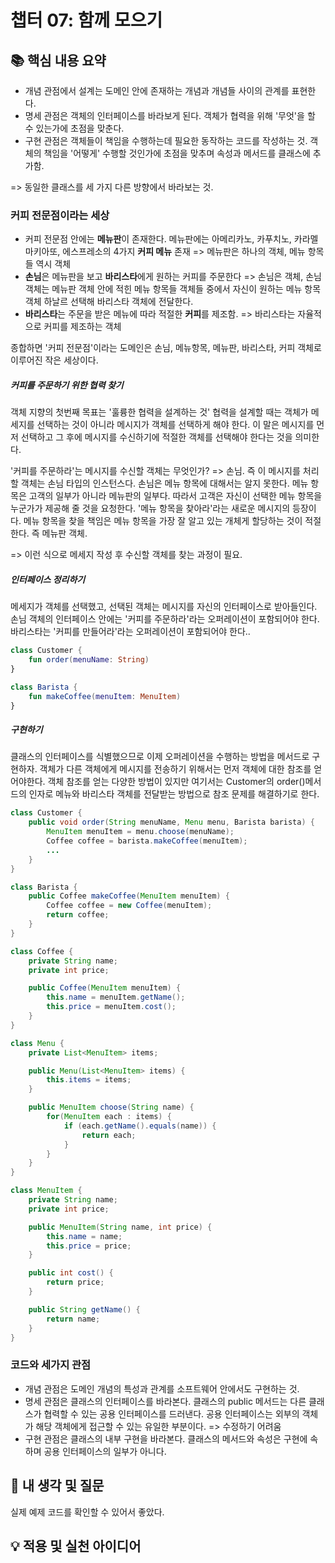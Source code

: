 # 챕터 07: 함께 모으기

## 📚 핵심 내용 요약

- 개념 관점에서 설계는 도메인 안에 존재하는 개념과 개념들 사이의 관계를 표현한다.
- 명세 관점은 객체의 인터페이스를 바라보게 된다. 객체가 협력을 위해 '무엇'을 할 수 있는가에 초점을 맞춘다.
- 구현 관점은 객체들이 책임을 수행하는데 필요한 동작하는 코드를 작성하는 것. 객체의 책임을 '어떻게' 수행할 것인가에 초점을 맞추며 속성과 메서드를 클래스에 추가함.

=> 동일한 클래스를 세 가지 다른 방향에서 바라보는 것.

### 커피 전문점이라는 세상

- 커피 전문점 안에는 **메뉴판**이 존재한다. 메뉴판에는 아메리카노, 카푸치노, 카라멜 마키아또, 에스프레소의 4가지 **커피 메뉴** 존재 => 메뉴판은 하나의 객체, 메뉴 항목들 역시 객체
- **손님**은 메뉴판을 보고 **바리스타**에게 원하는 커피를 주문한다 => 손님은 객체, 손님 객체는 메뉴판 객체 안에 적힌 메뉴 항목들 객체들 중에서 자신이 원하는 메뉴 항목 객체 하날르 선택해 바리스타 객체에 전달한다.
- **바리스타**는 주문을 받은 메뉴에 따라 적절한 **커피**를 제조함. => 바리스타는 자율적으로 커피를 제조하는 객체

종합하면 '커피 전문점'이라는 도메인은 손님, 메뉴항목, 메뉴판, 바리스타, 커피 객체로 이루어진 작은 세상이다.

##### 커피를 주문하기 위한 협력 찾기

객체 지향의 첫번째 목표는 '훌륭한 협력을 설계하는 것'
협력을 설계할 때는 객체가 메세지를 선택하는 것이 아니라 메시지가 객체를 선택하게 해야 한다. 이 말은 메시지를 먼저 선택하고 그 후에 메시지를 수신하기에 적절한 객체를 선택해야 한다는 것을 의미한다.

'커피를 주문하라'는 메시지를 수신할 객체는 무엇인가? => 손님. 즉 이 메시지를 처리할 객체는 손님 타입의 인스턴스다.
손님은 메뉴 항목에 대해서는 알지 못한다. 메뉴 항목은 고객의 일부가 아니라 메뉴판의 일부다. 따라서 고객은 자신이 선택한 메뉴 항목을 누군가가 제공해 줄 것을 요청한다. '메뉴 항목을 찾아라'라는 새로운 메시지의 등장이다.
메뉴 항목을 찾을 책임은 메뉴 항목을 가장 잘 알고 있는 개체게 할당하는 것이 적절한다. 즉 메뉴판 객체.

=> 이런 식으로 메세지 작성 후 수신할 객체를 찾는 과정이 필요.

##### 인터페이스 정리하기

메세지가 객체를 선택했고, 선택된 객체는 메시지를 자신의 인터페이스로 받아들인다.
손님 객체의 인터페이스 안에는 '커피를 주문하라'라는 오퍼레이션이 포함되어야 한다.
바리스타는 '커피를 만들어라'라는 오퍼레이션이 포함되어야 한다..

```kotlin
class Customer {
    fun order(menuName: String)
}

class Barista {
    fun makeCoffee(menuItem: MenuItem)
}
```

##### 구현하기

클래스의 인터페이스를 식별했으므로 이제 오퍼레이션을 수행하는 방법을 메서드로 구현하자.
객체가 다른 객체에게 메시지를 전송하기 위해서는 먼저 객체에 대한 참조를 얻어야한다.
객체 참조를 얻는 다양한 방법이 있지만 여기서는 Customer의 order()메서드의 인자로 메뉴와 바리스타 객체를 전달받는 방법으로 참조 문제를 해결하기로 한다.

```java
class Customer {
    public void order(String menuName, Menu menu, Barista barista) {
        MenuItem menuItem = menu.choose(menuName);
        Coffee coffee = barista.makeCoffee(menuItem);
        ...
    }
}

class Barista {
    public Coffee makeCoffee(MenuItem menuItem) {
        Coffee coffee = new Coffee(menuItem);
        return coffee;
    }
}

class Coffee {
    private String name;
    private int price;

    public Coffee(MenuItem menuItem) {
        this.name = menuItem.getName();
        this.price = menuItem.cost();
    }
}

class Menu {
    private List<MenuItem> items;

    public Menu(List<MenuItem> items) {
        this.items = items;
    }

    public MenuItem choose(String name) {
        for(MenuItem each : items) {
            if (each.getName().equals(name)) {
                return each;
            }
        }
    }
}

class MenuItem {
    private String name;
    private int price;

    public MenuItem(String name, int price) {
        this.name = name;
        this.price = price;
    }

    public int cost() {
        return price;
    }

    public String getName() {
        return name;
    }
}
```

### 코드와 세가지 관점

- 개념 관점은 도메인 개념의 특성과 관계를 소프트웨어 안에서도 구현하는 것.
- 명세 관점은 클래스의 인터페이스를 바라본다. 클래스의 public 메서드는 다른 클래스가 협력할 수 있는 공용 인터페이스를 드러낸다. 공용 인터페이스는 외부의 객체가 해당 객체에게 접근할 수 있는 유일한 부분이다. => 수정하기 어려움
- 구현 관점은 클래스의 내부 구현을 바라본다. 클래스의 메서드와 속성은 구현에 속하며 공용 인터페이스의 일부가 아니다.

## 🤔 내 생각 및 질문

실제 예제 코드를 확인할 수 있어서 좋았다.

## 💡 적용 및 실천 아이디어
